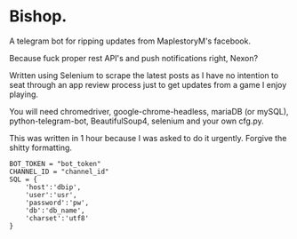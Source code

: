 # Bishop.

A telegram bot for ripping updates from MaplestoryM's facebook.

Because fuck proper rest API's and push notifications right, Nexon?

Written using Selenium to scrape the latest posts as I have no intention to seat through an app review process just to get updates from a game I enjoy playing.

You will need chromedriver, google-chrome-headless, mariaDB (or mySQL), python-telegram-bot, BeautifulSoup4, selenium and your own cfg.py.

This was written in 1 hour because I was asked to do it urgently. Forgive the shitty formatting.

```
BOT_TOKEN = "bot_token"
CHANNEL_ID = "channel_id"
SQL = {
    'host':'dbip',
    'user':'usr',
    'password':'pw',
    'db':'db_name',
    'charset':'utf8'
}
```